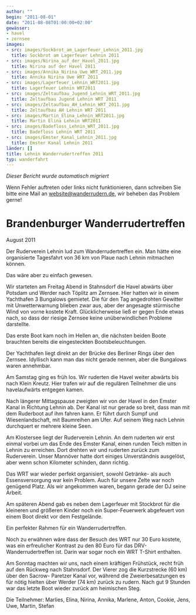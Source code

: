 ```yaml
---
author: ""
begin: "2011-08-01"
date: "2011-08-08T01:00:00+02:00"
gewässer:
- havel
- zernsee
images:
- src: images/Sockbrot_am_Lagerfeuer_Lehnin_2011.jpg
  title: Sockbrot am Lagerfeuer Lehnin 2011
- src: images/Nirina_auf_der_Havel_2011.jpg
  title: Nirina auf der Havel 2011
- src: images/Annika_Nirina_Uwe_WRT_2011.jpg
  title: Annika Nirina Uwe WRT 2011
- src: images/Lagerfeuer_Lehnin_WRT2011.jpg
  title: Lagerfeuer Lehnin WRT2011
- src: images/Zeltaufbau_Jugend_Lehnin_WRT_2011.jpg
  title: Zeltaufbau Jugend Lehnin WRT 2011
- src: images/Zeltaufbau_AH_Lehnin_WRT_2011.jpg
  title: Zeltaufbau AH Lehnin WRT 2011
- src: images/Martin_Elina_Lehnin_WRT2011.jpg
  title: Martin Elina Lehnin WRT2011
- src: images/Badefloss_Lehnin_WRT_2011.jpg
  title: Badefloss Lehnin WRT 2011
- src: images/Emster_Kanal_Lehnin_2011.jpg
  title: Emster Kanal Lehnin 2011
länder: []
title: Lehnin Wanderrudertreffen 2011
typ: wanderfahrt
---
```



*Dieser Bericht wurde automatisch migriert*

Wenn Fehler auftreten oder links nicht funktionieren, dann schreiben Sie bitte eine Mail an website@wanderrudern.de, wir beheben das Problem gerne!



# Brandenburger Wanderrudertreffen


August 2011

Der Ruderverein Lehnin lud zum Wanderrudertreffen ein. Man hätte eine organisierte Tagesfahrt von 36 km von Plaue nach Lehnin mitmachen können.

Das wäre aber zu einfach gewesen.

Wir starteten am Freitag Abend in Stahnsdorf die Havel abwärts über Potsdam und Werder nach Töplitz am Zernsee. Hier hatten wir in einem Yachthafen 3 Bungalows gemietet. Die für den Tag angedrohten Gewitter mit Unwetterwarnung blieben zwar aus, aber der angesagte stürmische Wind von vorne kostete Kraft. Glücklicherweise ließ er gegen Ende etwas nach, so dass der riesige Zernsee keine unüberwindlichen Probleme darstellte.

Das erste Boot kam noch im Hellen an, die nächsten beiden Boote brauchten bereits die eingesteckten Bootsbeleuchtungen.

Der Yachthafen liegt direkt an der Brücke des Berliner Rings über den Zernsee. Idyllisch kann man das nicht gerade nennen, aber die Bungalows waren annehmbar.

Am Samstag ging es früh los. Wir ruderten die Havel weiter abwärts bis nach Klein Kreutz. Hier trafen wir auf die regulären Teilnehmer die uns havelaufwärts entgegen kamen.

Nach längerer Mittagspause zweigten wir von der Havel in den Emster Kanal in Richtung Lehnin ab. Der Kanal ist nur gerade so breit, dass man mit dem Ruderboot auf ihm fahren kann. Er führt durch Sumpf und Wiesenlandschaft, mit Baumreihen am Ufer. Auf seinem Weg nach Lehnin durchquert er mehrere kleine Seen.

Am Klostersee liegt der Ruderverein Lehnin. An dem ruderten wir erst einmal vorbei um das Ende des Emster Kanal, einen runden Teich mitten in Lehnin zu erreichen. Dort drehten wir und ruderten zurück zum Ruderverein. Unser Mannöver hatte dort einiges Unverständnis ausgelöst, aber wenn schon Kilometer schinden, dann richtig.

Das WRT war wieder perfekt organisiert, sowohl Getränke- als auch Essensversorgung war kein Problem. Auch für unsere Zelte war noch genügend Platz. Als wir angekommen waren, begann gerade der DJ seine Arbeit.

Am späteren Abend gab es neben dem Lagerfeuer mit Stockbrot für die kleineren und größeren Kinder noch ein Super-Feuerwerk abgefeuert von einem Boot direkt vor dem Festgelände.

Ein perfekter Rahmen für ein Wanderrudertreffen.

Noch zu erwähnen wäre dass der Besuch des WRT nur 30 Euro kostete, was ein erfreulicher Kontrast zu den 80 Euro für das DRV- Wanderrudertreffen ist. Darin war sogar noch ein WRT T-Shirt enthalten.

Am Sonntag machten wir uns, nach einem kräftigen Frühstück, recht früh auf den Rückweg nach Stahnsdorf. Der Vierer zog die Kurzstrecke (60 km) über den Sacrow- Paretzer Kanal vor, während die Zweierbesatzungen es für nötig hielten über Werder (74 km) zurück zu rudern. Nach gut 9 Stunden war das letzte Boot wieder zurück am heimischen Steg.

Die Teilnehmer: Marlies, Elina, Nirina, Annika, Marlene, Anton, Cookie, Jens, Uwe, Martin, Stefan